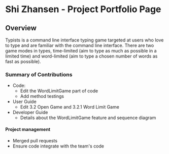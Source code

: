 # Shi Zhansen - Project Portfolio Page

## Overview
Typists is a command line interface typing game targeted at users who love to type and are
familiar with the command line interface. There are two game modes in types, time-limited
(aim to type as much as possible in a limited time) and word-limited (aim to type a chosen
number of words as fast as possible).

### Summary of Contributions
* Code: 
    * Edit the WordLimitGame part of code
    * Add method testings
* User Guide
    * Edit 3.2 Open Game and 3.2.1 Word Limit Game
* Developer Guide
    * Details about the WordLimitGame feature and sequence diagram

#### Project management
* Merged pull requests
* Ensure code integrate with the team's code